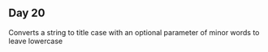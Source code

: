 ## Day 20

Converts a string to title case with an optional parameter of minor words to leave lowercase